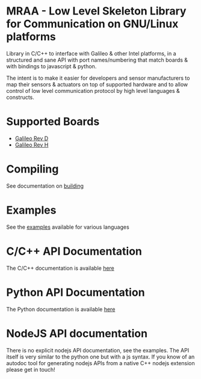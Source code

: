 MRAA - Low Level Skeleton Library for Communication on GNU/Linux platforms
==============

Library in C/C++ to interface with Galileo & other Intel platforms, in a
structured and sane API with port names/numbering that match boards & with
bindings to javascript & python.

The intent is to make it easier for developers and sensor manufacturers to map
their sensors & actuators on top of supported hardware and to allow control of
low level communication protocol by high level languages & constructs.

Supported Boards
================

* [Galileo Rev D](../master/docs/galileorevd.md)
* [Galileo Rev H](../master/docs/galileorevh.md)

Compiling
=========

See documentation on [building](../master/docs/building.md)

Examples
========

See the [examples](../../tree/master/examples) available for various languages

C/C++ API Documentation
===========

The C/C++ documentation is available [here](http://iotdk.intel.com/docs/master/mraa/)

Python API Documentation
===========

The Python documentation is available [here](http://iotdk.intel.com/docs/master/mraa/python)

NodeJS API documentation
===========

There is no explicit nodejs API documentation, see the examples. The API itself
is very similar to the python one but with a js syntax. If you know of an
autodoc tool for generating nodejs APIs from a native C++ nodejs extension
please get in touch!
